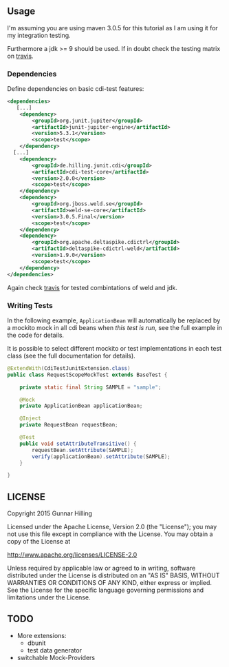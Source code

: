 ## Usage

I'm assuming you are using maven 3.0.5 for this tutorial as I am using it for my integration testing.

Furthermore a jdk >= 9 should be used. If in doubt check the testing matrix on
[travis](https://travis-ci.org/guhilling/cdi-test).


### Dependencies

Define dependencies on basic cdi-test features:

```xml
<dependencies>
   [...] 
    <dependency>
        <groupId>org.junit.jupiter</groupId>
        <artifactId>junit-jupiter-engine</artifactId>
        <version>5.3.1</version>
        <scope>test</scope>
    </dependency>
  [...] 
    <dependency>
        <groupId>de.hilling.junit.cdi</groupId>
        <artifactId>cdi-test-core</artifactId>
        <version>2.0.0</version>
        <scope>test</scope>
    </dependency>
    <dependency>
        <groupId>org.jboss.weld.se</groupId>
        <artifactId>weld-se-core</artifactId>
        <version>3.0.5.Final</version>
        <scope>test</scope>
    </dependency>
    <dependency>
        <groupId>org.apache.deltaspike.cdictrl</groupId>
        <artifactId>deltaspike-cdictrl-weld</artifactId>
        <version>1.9.0</version>
        <scope>test</scope>
    </dependency>
</dependencies>
```

Again check [travis](https://travis-ci.org/guhilling/cdi-test) for tested combintations of weld and jdk.

### Writing Tests

In the following example, `ApplicationBean` will automatically be replaced by a mockito mock in all cdi
beans when _this test is run_, see the full example in the code for details.

It is possible to select different mockito or test implementations in each test class (see the full documentation for details).

```java
@ExtendWith(CdiTestJunitExtension.class)
public class RequestScopeMockTest extends BaseTest {

    private static final String SAMPLE = "sample";

    @Mock
    private ApplicationBean applicationBean;

    @Inject
    private RequestBean requestBean;

    @Test
    public void setAttributeTransitive() {
        requestBean.setAttribute(SAMPLE);
        verify(applicationBean).setAttribute(SAMPLE);
    }

}

```

## LICENSE

 Copyright 2015 Gunnar Hilling

   Licensed under the Apache License, Version 2.0 (the "License");
   you may not use this file except in compliance with the License.
   You may obtain a copy of the License at

   http://www.apache.org/licenses/LICENSE-2.0

   Unless required by applicable law or agreed to in writing, software
   distributed under the License is distributed on an "AS IS" BASIS,
   WITHOUT WARRANTIES OR CONDITIONS OF ANY KIND, either express or implied.
   See the License for the specific language governing permissions and
   limitations under the License.


## TODO

* More extensions:
    * dbunit
    * test data generator
* switchable Mock-Providers

